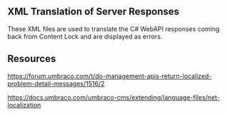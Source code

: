 ## XML Translation of Server Responses
These XML files are used to translate the C# WebAPI responses coming back from Content Lock and are displayed as errors.

## Resources
https://forum.umbraco.com/t/do-management-apis-return-localized-problem-detail-messages/1516/2

https://docs.umbraco.com/umbraco-cms/extending/language-files/net-localization

